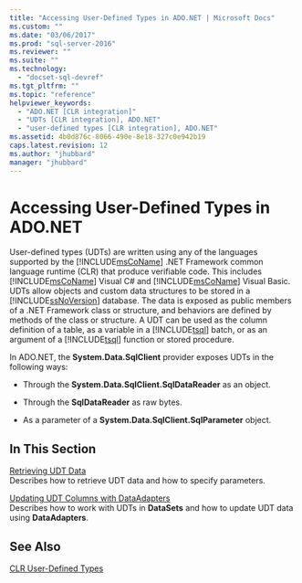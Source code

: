 ```yaml
---
title: "Accessing User-Defined Types in ADO.NET | Microsoft Docs"
ms.custom: ""
ms.date: "03/06/2017"
ms.prod: "sql-server-2016"
ms.reviewer: ""
ms.suite: ""
ms.technology: 
  - "docset-sql-devref"
ms.tgt_pltfrm: ""
ms.topic: "reference"
helpviewer_keywords: 
  - "ADO.NET [CLR integration]"
  - "UDTs [CLR integration], ADO.NET"
  - "user-defined types [CLR integration], ADO.NET"
ms.assetid: 4b0d876c-8066-490e-8e18-327c0e942b19
caps.latest.revision: 12
ms.author: "jhubbard"
manager: "jhubbard"
---
```

# Accessing User-Defined Types in ADO.NET
  User-defined types (UDTs) are written using any of the languages supported by the [!INCLUDE[msCoName](../../advanced-analytics/r-services/tutorials/includes/msconame-md.md)] .NET Framework common language runtime (CLR) that produce verifiable code. This includes [!INCLUDE[msCoName](../../advanced-analytics/r-services/tutorials/includes/msconame-md.md)] Visual C# and [!INCLUDE[msCoName](../../advanced-analytics/r-services/tutorials/includes/msconame-md.md)] Visual Basic. UDTs allow objects and custom data structures to be stored in a [!INCLUDE[ssNoVersion](../../advanced-analytics/r-services/includes/ssnoversion-md.md)] database. The data is exposed as public members of a .NET Framework class or structure, and behaviors are defined by methods of the class or structure. A UDT can be used as the column definition of a table, as a variable in a [!INCLUDE[tsql](../../advanced-analytics/r-services/includes/tsql-md.md)] batch, or as an argument of a [!INCLUDE[tsql](../../advanced-analytics/r-services/includes/tsql-md.md)] function or stored procedure.  
  
 In ADO.NET, the **System.Data.SqlClient** provider exposes UDTs in the following ways:  
  
-   Through the **System.Data.SqlClient.SqlDataReader** as an object.  
  
-   Through the **SqlDataReader** as raw bytes.  
  
-   As a parameter of a **System.Data.SqlClient.SqlParameter** object.  
  
## In This Section  
 [Retrieving UDT Data](../Topic/Retrieving%20UDT%20Data.md)  
 Describes how to retrieve UDT data and how to specify parameters.  
  
 [Updating UDT Columns with DataAdapters](../Topic/Updating%20UDT%20Columns%20with%20DataAdapters.md)  
 Describes how to work with UDTs in **DataSets** and how to update UDT data using **DataAdapters**.  
  
## See Also  
 [CLR User-Defined Types](../../relational-databases/clr-integration-database-objects-user-defined-types/clr-user-defined-types.md)  
  
  